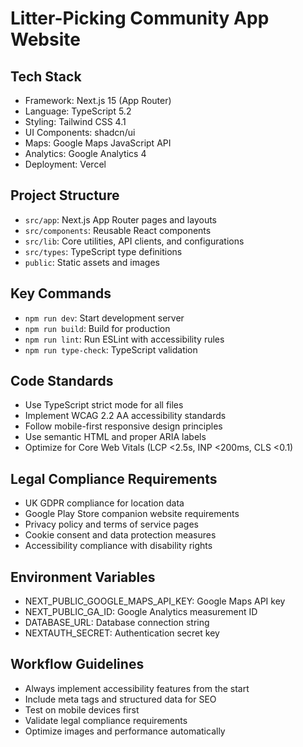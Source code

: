 # Litter-Picking Community App Website

## Tech Stack

- Framework: Next.js 15 (App Router)
- Language: TypeScript 5.2
- Styling: Tailwind CSS 4.1
- UI Components: shadcn/ui
- Maps: Google Maps JavaScript API
- Analytics: Google Analytics 4
- Deployment: Vercel

## Project Structure

- `src/app`: Next.js App Router pages and layouts
- `src/components`: Reusable React components
- `src/lib`: Core utilities, API clients, and configurations
- `src/types`: TypeScript type definitions
- `public`: Static assets and images

## Key Commands

- `npm run dev`: Start development server
- `npm run build`: Build for production
- `npm run lint`: Run ESLint with accessibility rules
- `npm run type-check`: TypeScript validation

## Code Standards

- Use TypeScript strict mode for all files
- Implement WCAG 2.2 AA accessibility standards
- Follow mobile-first responsive design principles
- Use semantic HTML and proper ARIA labels
- Optimize for Core Web Vitals (LCP <2.5s, INP <200ms, CLS <0.1)

## Legal Compliance Requirements

- UK GDPR compliance for location data
- Google Play Store companion website requirements
- Privacy policy and terms of service pages
- Cookie consent and data protection measures
- Accessibility compliance with disability rights

## Environment Variables

- NEXT_PUBLIC_GOOGLE_MAPS_API_KEY: Google Maps API key
- NEXT_PUBLIC_GA_ID: Google Analytics measurement ID
- DATABASE_URL: Database connection string
- NEXTAUTH_SECRET: Authentication secret key

## Workflow Guidelines

- Always implement accessibility features from the start
- Include meta tags and structured data for SEO
- Test on mobile devices first
- Validate legal compliance requirements
- Optimize images and performance automatically